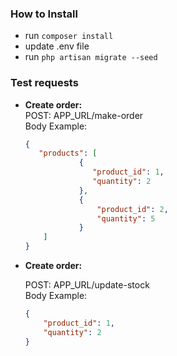 ### How to Install

- run `composer install`
- update .env file
- run `php artisan migrate --seed`

### Test requests

- **Create order:**<br />
    POST: APP_URL/make-order<br />
    Body Example: 
    ```json
    {
       "products": [
                {
                   "product_id": 1,
                   "quantity": 2
                },
                {
                    "product_id": 2,
                    "quantity": 5
                }
        ]
    }


- **Create order:**

    POST: APP_URL/update-stock<br />
    Body Example: 
    ```json
    {
        "product_id": 1,
        "quantity": 2
    }
    
